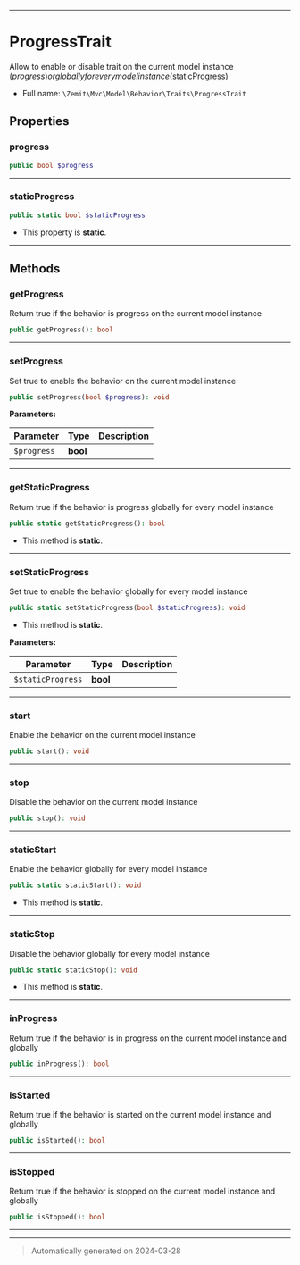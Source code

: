 ***

# ProgressTrait

Allow to enable or disable trait
on the current model instance ($progress)
or globally for every model instance ($staticProgress)



* Full name: `\Zemit\Mvc\Model\Behavior\Traits\ProgressTrait`



## Properties


### progress



```php
public bool $progress
```






***

### staticProgress



```php
public static bool $staticProgress
```



* This property is **static**.


***

## Methods


### getProgress

Return true if the behavior is progress
on the current model instance

```php
public getProgress(): bool
```












***

### setProgress

Set true to enable the behavior
on the current model instance

```php
public setProgress(bool $progress): void
```








**Parameters:**

| Parameter | Type | Description |
|-----------|------|-------------|
| `$progress` | **bool** |  |





***

### getStaticProgress

Return true if the behavior is progress
globally for every model instance

```php
public static getStaticProgress(): bool
```



* This method is **static**.








***

### setStaticProgress

Set true to enable the behavior
globally for every model instance

```php
public static setStaticProgress(bool $staticProgress): void
```



* This method is **static**.




**Parameters:**

| Parameter | Type | Description |
|-----------|------|-------------|
| `$staticProgress` | **bool** |  |





***

### start

Enable the behavior
on the current model instance

```php
public start(): void
```












***

### stop

Disable the behavior
on the current model instance

```php
public stop(): void
```












***

### staticStart

Enable the behavior
globally for every model instance

```php
public static staticStart(): void
```



* This method is **static**.








***

### staticStop

Disable the behavior
globally for every model instance

```php
public static staticStop(): void
```



* This method is **static**.








***

### inProgress

Return true if the behavior is in progress
on the current model instance and globally

```php
public inProgress(): bool
```












***

### isStarted

Return true if the behavior is started
on the current model instance and globally

```php
public isStarted(): bool
```












***

### isStopped

Return true if the behavior is stopped
on the current model instance and globally

```php
public isStopped(): bool
```












***

***
> Automatically generated on 2024-03-28

